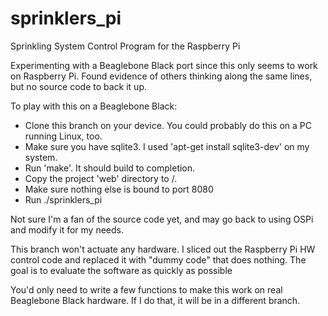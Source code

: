 # sprinklers_pi
Sprinkling System Control Program for the Raspberry Pi

Experimenting with a Beaglebone Black port since this only seems to work on Raspberry Pi.
Found evidence of others thinking along the same lines, but no source code to back it up.

To play with this on a Beaglebone Black:
* Clone this branch on your device.  You could probably do this on a PC running Linux, too.
* Make sure you have sqlite3.  I used 'apt-get install sqlite3-dev' on my system.
* Run 'make'.  It should build to completion.
* Copy the project 'web' directory to /.
* Make sure nothing else is bound to port 8080
* Run ./sprinklers_pi

Not sure I'm a fan of the source code yet, and may go back to using OSPi and modify it for
my needs.

This branch won't actuate any hardware.  I sliced out the Raspberry Pi HW control code and
replaced it with "dummy code" that does nothing.  The goal is to evaluate the software as
quickly as possible 

You'd only need to write a few functions to make this work on real Beaglebone Black hardware.
If I do that, it will be in a different branch.
